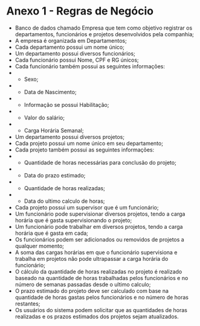 # Anexo 1 - Regras de Negócio

- Banco de dados chamado Empresa que tem como objetivo registrar os
  departamentos, funcionários e projetos desenvolvidos pela companhia;
- A empresa é organizada em Departamentos;
- Cada departamento possui um nome único;
- Um departamento possui diversos funcionários;
- Cada funcionário possui Nome, CPF e RG únicos;
- Cada funcionário também possui as seguintes informações:
- - Sexo;
- - Data de Nascimento;
- - Informação se possui Habilitação;
- - Valor do salário;
- - Carga Horária Semanal;
- Um departamento possui diversos projetos;
- Cada projeto possui um nome único em seu departamento;
- Cada projeto também possui as seguintes informações:
- - Quantidade de horas necessárias para conclusão do projeto;
- - Data do prazo estimado;
- - Quantidade de horas realizadas;
- - Data do ultimo calculo de horas;
- Cada projeto possui um supervisor que é um funcionário;
- Um funcionário pode supervisionar diversos projetos, tendo a carga horária que é
  gasta supervisionando o projeto;
- Um funcionário pode trabalhar em diversos projetos, tendo a carga horária que é
  gasta em cada;
- Os funcionários podem ser adicionados ou removidos de projetos a qualquer
  momento;
- A soma das cargas horárias em que o funcionário supervisiona e trabalha em
  projetos não pode ultrapassar a carga horária do funcionário;
- O cálculo da quantidade de horas realizadas no projeto é realizado baseado na
  quantidade de horas trabalhadas pelos funcionários e no número de semanas
  passadas desde o ultimo calculo;
- O prazo estimado do projeto deve ser calculado com base na quantidade de horas
  gastas pelos funcionários e no número de horas restantes;
- Os usuários do sistema podem solicitar que as quantidades de horas realizadas e os
  prazos estimados dos projetos sejam atualizados.
